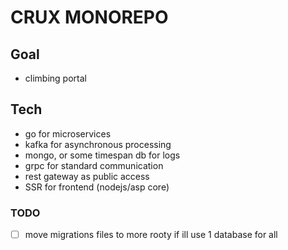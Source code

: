# CRUX MONOREPO

## Goal
* climbing portal

## Tech
* go for microservices
* kafka for asynchronous processing
* mongo, or some timespan db for logs
* grpc for standard communication
* rest gateway as public access
* SSR for frontend (nodejs/asp core)

### TODO
* [ ] move migrations files to more rooty if ill use 1 database for all
